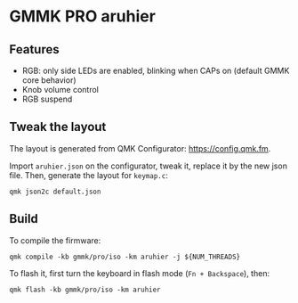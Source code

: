 # GMMK PRO aruhier

## Features

* RGB: only side LEDs are enabled, blinking when CAPs on (default GMMK core behavior)
* Knob volume control
* RGB suspend

## Tweak the layout

The layout is generated from QMK Configurator: https://config.qmk.fm.

Import `aruhier.json` on the configurator, tweak it, replace it by the new json file. Then, generate the layout for
`keymap.c`:

```
qmk json2c default.json
```

## Build

To compile the firmware:

```
qmk compile -kb gmmk/pro/iso -km aruhier -j ${NUM_THREADS}
```

To flash it, first turn the keyboard in flash mode (`Fn + Backspace`), then:

```
qmk flash -kb gmmk/pro/iso -km aruhier
```
